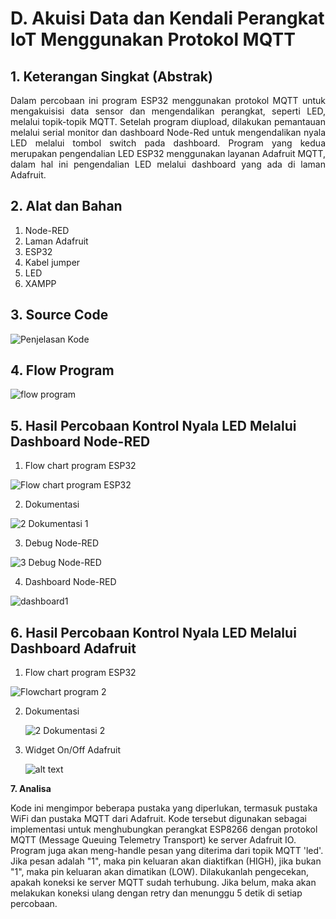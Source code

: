 # D. Akuisi Data dan Kendali Perangkat IoT Menggunakan Protokol MQTT

## 1. Keterangan Singkat (Abstrak)
<p align="justify">Dalam percobaan ini program ESP32 menggunakan protokol MQTT untuk mengakuisisi data sensor dan mengendalikan perangkat, seperti LED, melalui topik-topik MQTT. Setelah program diupload, dilakukan pemantauan melalui serial monitor dan dashboard Node-Red untuk mengendalikan nyala LED melalui tombol switch pada dashboard. Program yang kedua merupakan pengendalian LED ESP32 menggunakan layanan Adafruit MQTT, dalam hal ini pengendalian LED melalui dashboard yang ada di laman Adafruit.
   
## 2. Alat dan Bahan
1. Node-RED
2. Laman Adafruit
3. ESP32
4. Kabel jumper
5. LED
6. XAMPP

## 3. Source Code

![Penjelasan Kode](https://github.com/hendrawansantana231/Sistem-Embedded/assets/155714822/0827cb55-e728-464c-9de8-2fb46006f384)


## 4. Flow Program
![flow program ](https://github.com/hendrawansantana231/Sistem-Embedded/assets/155714822/b81a6645-f5a4-4e38-a4db-43f2d1430a81)


## 5. Hasil Percobaan Kontrol Nyala LED Melalui Dashboard Node-RED

1. Flow chart program ESP32
   
  ![Flow chart program ESP32](https://github.com/hendrawansantana231/Sistem-Embedded/assets/155714822/871c806f-8bc7-4e62-be1d-d9e49bbf8c69)

   
2. Dokumentasi
   
![2  Dokumentasi 1](https://github.com/hendrawansantana231/Sistem-Embedded/assets/155714822/e211629d-a585-4f43-8d32-5f48cf0a737a)


3. Debug Node-RED
   
![3  Debug Node-RED](https://github.com/hendrawansantana231/Sistem-Embedded/assets/155714822/3edb5f96-525e-41d9-813c-4e7a1c1a2d57)

   
4. Dashboard Node-RED
   
  ![dashboard1](https://github.com/hendrawansantana231/Sistem-Embedded/assets/155714822/683139e0-5528-4f5e-8de5-9493d4fbfae5)


## 6. Hasil Percobaan Kontrol Nyala LED Melalui Dashboard Adafruit
1. Flow chart program ESP32

 ![Flowchart program 2](https://github.com/hendrawansantana231/Sistem-Embedded/assets/155714822/d32033f6-c1f6-486f-abf4-8a6199a6b174)


2. Dokumentasi 
   
   ![2  Dokumentasi 2](https://github.com/hendrawansantana231/Sistem-Embedded/assets/155714822/945bcbd8-1ace-4a20-b597-2d4fd04f2b31)

   
3. Widget On/Off Adafruit
   
   ![alt text](https://github.com/rayabima/Embedded-System/blob/main/Jobsheet%204/D.%20Akuisi%20Data%20dan%20Kendali%20Perangkat%20IoT%20Menggunakan%20Protokol%20MQTT/Media/gif.gif?raw=true)

<b><p>7. Analisa </p></b>
<p>Kode ini mengimpor beberapa pustaka yang diperlukan, termasuk pustaka WiFi dan pustaka MQTT dari Adafruit. Kode tersebut digunakan sebagai implementasi untuk menghubungkan perangkat ESP8266 dengan protokol MQTT (Message Queuing Telemetry Transport) ke server Adafruit IO. Program juga akan meng-handle pesan yang diterima dari topik MQTT 'led'. Jika pesan adalah "1", maka pin keluaran akan diaktifkan (HIGH), jika bukan "1", maka pin keluaran akan dimatikan (LOW). Dilakukanlah pengecekan, apakah koneksi ke server MQTT sudah terhubung. Jika belum, maka akan melakukan koneksi ulang dengan retry dan menunggu 5 detik di setiap percobaan.</p>

